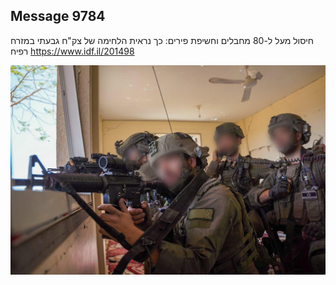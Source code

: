 ## Message 9784

חיסול מעל ל-80 מחבלים וחשיפת פירים:
כך נראית הלחימה של צק"ח גבעתי במזרח רפיח
https://www.idf.il/201498

![Photo](./9784/9784_photo.jpg)
